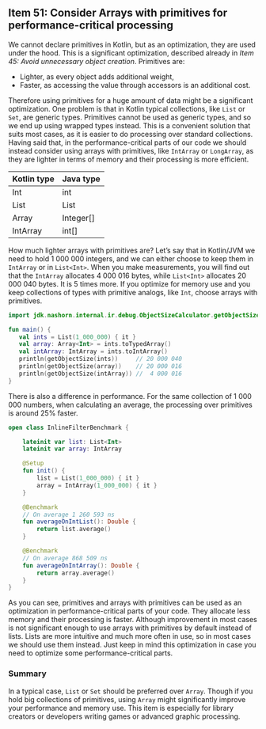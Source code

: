 ## Item 51: Consider Arrays with primitives for performance-critical processing

We cannot declare primitives in Kotlin, but as an optimization, they are used under the hood. This is a significant optimization, described already in *Item 45: Avoid unnecessary object creation*. Primitives are:

- Lighter, as every object adds additional weight,
- Faster, as accessing the value through accessors is an additional cost.

Therefore using primitives for a huge amount of data might be a significant optimization. One problem is that in Kotlin typical collections, like `List` or `Set`, are generic types. Primitives cannot be used as generic types, and so we end up using wrapped types instead. This is a convenient solution that suits most cases, as it is easier to do processing over standard collections. Having said that, in the performance-critical parts of our code we should instead consider using arrays with primitives, like `IntArray` or `LongArray`, as they are lighter in terms of memory and their processing is more efficient. 

| Kotlin type | Java type     |
| :---------- | :------------ |
| Int         | int           |
| List<Int>   | List<Integer> |
| Array<Int>  | Integer[]     |
| IntArray    | int[]         |

How much lighter arrays with primitives are? Let’s say that in Kotlin/JVM we need to hold 1 000 000 integers, and we can either choose to keep them in `IntArray` or in `List<Int>`. When you make measurements, you will find out that the `IntArray` allocates 4 000 016 bytes, while `List<Int>` allocates 20 000 040 bytes. It is 5 times more. If you optimize for memory use and you keep collections of types with primitive analogs, like `Int`, choose arrays with primitives. 

``` kotlin
import jdk.nashorn.internal.ir.debug.ObjectSizeCalculator.getObjectSize

fun main() {
   val ints = List(1_000_000) { it }
   val array: Array<Int> = ints.toTypedArray()
   val intArray: IntArray = ints.toIntArray()
   println(getObjectSize(ints))     // 20 000 040
   println(getObjectSize(array))    // 20 000 016
   println(getObjectSize(intArray)) //  4 000 016
}
```

There is also a difference in performance. For the same collection of 1 000 000 numbers, when calculating an average, the processing over primitives is around 25% faster.

``` kotlin
open class InlineFilterBenchmark {

    lateinit var list: List<Int>
    lateinit var array: IntArray

    @Setup
    fun init() {
        list = List(1_000_000) { it }
        array = IntArray(1_000_000) { it }
    }

    @Benchmark
    // On average 1 260 593 ns
    fun averageOnIntList(): Double {
        return list.average()
    }

    @Benchmark
    // On average 868 509 ns
    fun averageOnIntArray(): Double {
        return array.average()
    }
}
```

As you can see, primitives and arrays with primitives can be used as an optimization in performance-critical parts of your code. They allocate less memory and their processing is faster. Although improvement in most cases is not significant enough to use arrays with primitives by default instead of lists. Lists are more intuitive and much more often in use, so in most cases we should use them instead. Just keep in mind this optimization in case you need to optimize some performance-critical parts.

### Summary

In a typical case, `List` or `Set` should be preferred over `Array`. Though if you hold big collections of primitives, using `Array` might significantly improve your performance and memory use. This item is especially for library creators or developers writing games or advanced graphic processing.